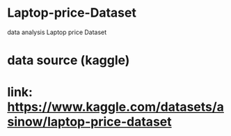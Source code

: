 # Laptop-price-Dataset
 data analysis Laptop price Dataset

 # data source (kaggle)
 # link: https://www.kaggle.com/datasets/asinow/laptop-price-dataset
